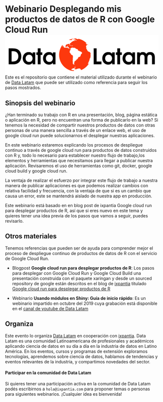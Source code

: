 
<!-- README.md is generated from README.Rmd. Please edit that file -->

# Webinario Desplegando mis productos de datos de R con Google Cloud Run <a href='http://www.datalatam.com/'><img src='img/logo_datalatam.png' align="right" height="130" /></a>

<!-- badges: start -->

<!-- badges: end -->

Este es el repositorio que contiene el material utilizado durante el
webinario de [Data Latam](www.datalatam.com) que puede ser utilizado
como referencia para seguir los pasos mostrados.

## Sinopsis del webinario

¿Han terminado su trabajo con R en una presentación, blog, página
estática o aplicación en R, pero no encuentran una forma de publicarlo
en la web? Si tenemos la necesidad de compartir nuestros productos de
datos con otras personas de una manera sencilla a través de un enlace
web, el uso de google cloud run puede solucionarnos el desplegar
nuestras aplicaciones.

En este webinario estaremos explicando los procesos de despliegue
continuo a través de google cloud run para productos de datos
construidos con R y, todo lo necesario para establecer nuestro flujo de
trabajo,los elementos y herramientas que necesitamos para llegar a
publicar nuestra aplicación. Revisaremos el uso de herramientas como
git, docker, google cloud build y google cloud run.

La ventaja de realizar el esfuerzo por integrar este flujo de trabajo a
nuestra manera de publicar aplicaciones es que podemos realizar cambios
con relativa facilidad y frecuencia, con la ventaja de que si es un
cambio que causa un error, este se mantendrá aislado de nuestra app en
producción.

Este webinario está basado en en blog post de ixpantia Google cloud run
para desplegar productos de R, así que si eres nuevo en este tema y
quieres tener una idea previa de los pasos que vamos a seguir, puedes
revisarlo.

## Otros materiales

Tenemos referencias que pueden ser de ayuda para comprender mejor el
proceso de despliegue continuo de productos de datos de R con el
servicio de Google Cloud Run.

  - Blogpost **Google cloud run para desplegar productos de R**: Los
    pasos para desplegar con Google Cloud Run y Google Cloud Build una
    presentación construida con el paquete xaringan y desde un sourced
    repository de google están descritos en el blog de
    [ixpantia](https://www.ixpantia.com/es/) titulado [Google cloud run
    para desplegar productos de
    R](https://connect.ixpantia.com/ixblog/posts/2020-12-01-google-cloud-run-para-desplegar-productos-de-r/)

  - Webinario **Usando módulos en Shiny: Guía de inicio rápido**: Es un
    webinario impartido en octubre del 2019 cuya grabación está
    disponible en el [canal de youtube de Data
    Latam](https://www.youtube.com/watch?v=Hq0bcy4DCDg)

## Organiza

Este evento lo organiza [Data Latam](http://wwww.datalatam.com) en
cooperación con [ixpantia](https://www.ixpantia.com). Data Latam es una
comunidad Latinoamericana de profesionales y académicos aplicando
ciencia de datos en su día a día en la industria de datos en Latino
América. En los eventos, cursos y programas de extensión exploramos
tecnologías, aprendemos sobre ciencia de datos, hablamos de tendencias y
eventos relevantes de la industria, y compartimos novedades del sector.

#### Participar en la comunidad de Data Latam

Si quieres tener una participación activa en la comunidad de Data Latam
podés escribirnos a `hola@ixpantia.com` para proponer temas o personas
para siguientes webinarios. ¡Cualquier idea es bienvenida\!

